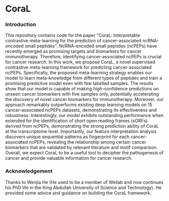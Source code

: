 # CoraL

### Introduction

This repository contains code for the paper "CoraL: Interpretable contrastive meta-learning for the prediction of cancer-associated ncRNA-encoded small peptides".
NcRNA-encoded small peptides (ncPEPs) have recently emerged as promising targets and biomarkers for cancer immunotherapy. Therefore, identifying cancer-associated ncPEPs is crucial for cancer research. In this work, we propose CoraL, a novel supervised contrastive meta-learning framework for predicting cancer-associated ncPEPs. Specifically, the proposed meta-learning strategy enables our model to learn meta-knowledge from different types of peptides and train a promising predictive model even with few labelled samples. The results show that our model is capable of making high-confidence predictions on unseen cancer biomarkers with five samples only, potentially accelerating the discovery of novel cancer biomarkers for immunotherapy. Moreover, our approach remarkably outperforms existing deep learning models on 15 cancer-associated ncPEPs datasets, demonstrating its effectiveness and robustness. Interestingly, our model exhibits outstanding performance when extended for the identification of short open reading frames (sORFs) derived from ncPEPs, demonstrating the strong prediction ability of CoraL at the transcriptome level. Importantly, our feature interpretation analysis discovers unique sequential patterns as fingerprint for each cancer-associated ncPEPs, revealing the relationship among certain cancer biomarkers that are validated by relevant literature and motif comparison. Overall, we expect CoraL to be a useful tool to decipher the pathogenesis of cancer and provide valuable information for cancer research.

### Acknowledgement

Thanks to Wenjia He (He used to be a member of Weilab and now continues his PhD life in the King Abdullah University of Science and Technology). He provided some advice and guidance on building the CoraL framework.
